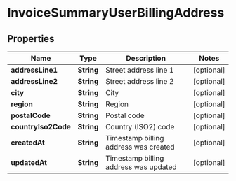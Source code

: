 

# InvoiceSummaryUserBillingAddress


## Properties

| Name | Type | Description | Notes |
|------------ | ------------- | ------------- | -------------|
|**addressLine1** | **String** | Street address line 1 |  [optional] |
|**addressLine2** | **String** | Street address line 2 |  [optional] |
|**city** | **String** | City |  [optional] |
|**region** | **String** | Region |  [optional] |
|**postalCode** | **String** | Postal code |  [optional] |
|**countryIso2Code** | **String** | Country (ISO2) code |  [optional] |
|**createdAt** | **String** | Timestamp billing address was created |  [optional] |
|**updatedAt** | **String** | Timestamp billing address was updated |  [optional] |



